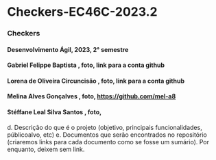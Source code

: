 # Checkers-EC46C-2023.2


### Checkers 
#### Desenvolvimento Ágil, 2023, 2° semestre
#### Gabriel Felippe Baptista , foto, link para a conta github
#### Lorena de Oliveira Circuncisão , foto, link para a conta github
#### Melina Alves Gonçalves , foto, https://github.com/mel-a8
#### Stéffane Leal Silva Santos , foto, 
d. Descrição do que é o projeto (objetivo, principais funcionalidades, públicoalvo, etc)
e. Documentos que serão encontrados no repositório (criaremos links para cada
documento como se fosse um sumário). Por enquanto, deixem sem link. 
